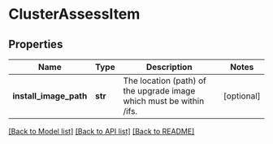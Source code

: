 # ClusterAssessItem

## Properties
Name | Type | Description | Notes
------------ | ------------- | ------------- | -------------
**install_image_path** | **str** | The location (path) of the upgrade image which must be within /ifs. | [optional] 

[[Back to Model list]](../README.md#documentation-for-models) [[Back to API list]](../README.md#documentation-for-api-endpoints) [[Back to README]](../README.md)


